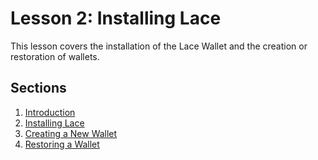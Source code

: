 # Lesson 2: Installing Lace

This lesson covers the installation of the Lace Wallet and the creation or restoration of wallets.

## Sections

1. [Introduction](02-00-intro.md)
2. [Installing Lace](02-01-install-lace.md)
3. [Creating a New Wallet](02-02-new-wallet.md)
4. [Restoring a Wallet](02-03-restore-wallet.md)
